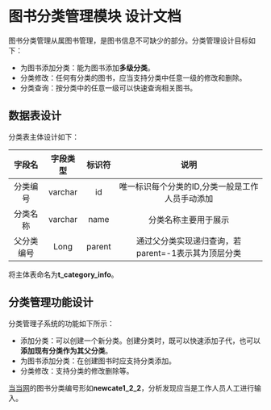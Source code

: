 # 图书分类管理模块 设计文档

图书分类管理从属图书管理，是图书信息不可缺少的部分。分类管理设计目标如下：

- 为图书添加分类：能为图书添加**多级分类**。
- 分类修改：任何有分类的图书，应当支持分类中任意一级的修改和删除。
- 分类查询：按分类中的任意一级可以快速查询相关图书。

## 数据表设计

分类表主体设计如下：

|  字段名  |  字段类型   |  标识符   |               说明               |
|:-----:|:-------:|:------:|:------------------------------:|
| 分类编号  | varchar |   id   |   唯一标识每个分类的ID,分类一般是工作人员手动添加    |
| 分类名称  | varchar |  name  |           分类名称主要用于展示           |
| 父分类编号 |  Long   | parent | 通过父分类实现递归查询，若parent=-1表示其为顶层分类 |

将主体表命名为**t_category_info**。

## 分类管理功能设计

分类管理子系统的功能如下所示：

- 添加分类：可以创建一个新分类。创建分类时，既可以快速添加子代，也可以**添加现有分类作为其父分类**。
- 为图书添加分类：在创建图书时应支持分类添加。
- 分类修改：支持分类的修改删除等。

[当当网](https://www.dangdang.com/)的图书分类编号形如**newcate1_2_2**，分析发现应当是工作人员人工进行输入。

